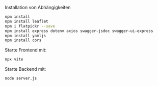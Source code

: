 Installation von Abhängigkeiten
```bash
npm install
npm install leaflet
npm i flatpickr --save
npm install express dotenv axios swagger-jsdoc swagger-ui-express
npm install yamljs
npm install cors
```

Starte Frontend mit:
```bash
npx vite
```
Starte Backend mit:
```bash
node server.js
```
